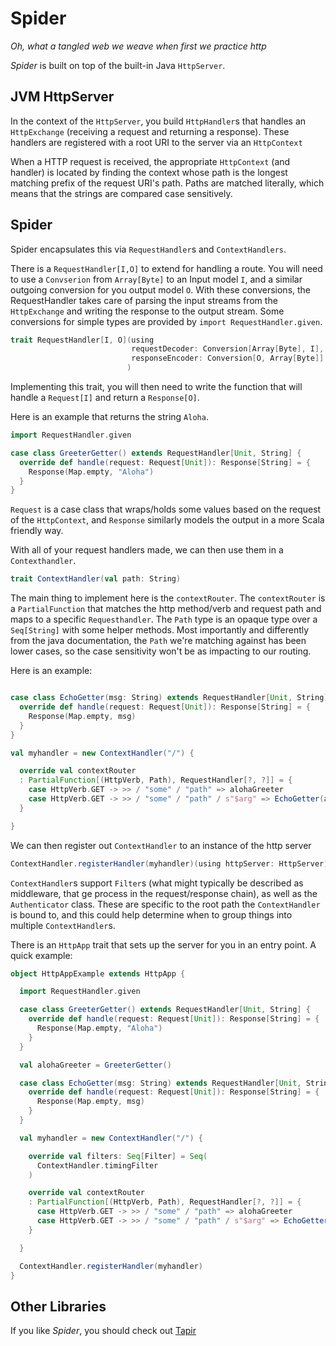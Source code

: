 # Spider

*Oh, what a tangled web we weave when first we practice http*

*Spider* is built on top of the built-in Java `HttpServer`.

## JVM HttpServer

In the context of the `HttpServer`, you build `HttpHandler`s that handles an `HttpExchange` (receiving a request and
returning a response). These handlers are registered with a root URI to the server via an `HttpContext`

When a HTTP request is received, the appropriate `HttpContext` (and handler) is located by finding the context whose
path is the longest matching prefix of the request URI's path. Paths are matched literally, which means that the strings
are compared case sensitively.

## Spider

Spider encapsulates this via `RequestHandler`s and `ContextHandlers`.

There is a `RequestHandler[I,O]` to extend for handling a route. You will need to use a `Convserion` from `Array[Byte]`
to an Input model `I`, and a similar outgoing conversion for you output model `O`. With these conversions, the
RequestHandler takes care of parsing the input streams from the `HttpExchange` and writing the response to the output
stream. Some conversions for simple types are provided by `import RequestHandler.given`.

```scala 3
trait RequestHandler[I, O](using
                           requestDecoder: Conversion[Array[Byte], I],
                           responseEncoder: Conversion[O, Array[Byte]]
                          )
```

Implementing this trait, you will then need to write the function that will handle a `Request[I]` and return a
`Response[O]`.

Here is an example that returns the string `Aloha`.

```scala 3
import RequestHandler.given

case class GreeterGetter() extends RequestHandler[Unit, String] {
  override def handle(request: Request[Unit]): Response[String] = {
    Response(Map.empty, "Aloha")
  }
}
```

`Request` is a case class that wraps/holds some values based on the request of the `HttpContext`, and `Response`
similarly models the output in a more Scala friendly way.

With all of your request handlers made, we can then use them in a `Contexthandler`.

```scala 3
trait ContextHandler(val path: String) 
```

The main thing to implement here is the `contextRouter`. The `contextRouter` is a `PartialFunction` that matches the
http method/verb and request path and maps to a specific `Requesthandler`. The `Path` type is an opaque type over a
`Seq[String]` with some helper methods. Most importantly and differently from the java documentation, the `Path` we're
matching against has been lower cases, so the case sensitivity won't be as impacting to our routing.

Here is an example:

```scala 3

case class EchoGetter(msg: String) extends RequestHandler[Unit, String] {
  override def handle(request: Request[Unit]): Response[String] = {
    Response(Map.empty, msg)
  }
}

val myhandler = new ContextHandler("/") {

  override val contextRouter
  : PartialFunction[(HttpVerb, Path), RequestHandler[?, ?]] = {
    case HttpVerb.GET -> >> / "some" / "path" => alohaGreeter
    case HttpVerb.GET -> >> / "some" / "path" / s"$arg" => EchoGetter(arg)
  }

}
```

We can then register out `ContextHandler` to an instance of the http server

```scala 3
ContextHandler.registerHandler(myhandler)(using httpServer: HttpServer)
```

`ContextHandler`s support `Filter`s (what might typically be described as middleware, that ge process in the
request/response chain), as well as the `Authenticator` class. These are specific to the root path the `ContextHandler`
is bound to, and this could help determine when to group things into multiple `ContextHandler`s.

There is an `HttpApp` trait that sets up the server for you in an entry point. A quick example:

```scala 3
object HttpAppExample extends HttpApp {

  import RequestHandler.given

  case class GreeterGetter() extends RequestHandler[Unit, String] {
    override def handle(request: Request[Unit]): Response[String] = {
      Response(Map.empty, "Aloha")
    }
  }

  val alohaGreeter = GreeterGetter()

  case class EchoGetter(msg: String) extends RequestHandler[Unit, String] {
    override def handle(request: Request[Unit]): Response[String] = {
      Response(Map.empty, msg)
    }
  }

  val myhandler = new ContextHandler("/") {

    override val filters: Seq[Filter] = Seq(
      ContextHandler.timingFilter
    )

    override val contextRouter
    : PartialFunction[(HttpVerb, Path), RequestHandler[?, ?]] = {
      case HttpVerb.GET -> >> / "some" / "path" => alohaGreeter
      case HttpVerb.GET -> >> / "some" / "path" / s"$arg" => EchoGetter(arg)
    }

  }

  ContextHandler.registerHandler(myhandler)
}
```

## Other Libraries

If you like *Spider*, you should check out [Tapir](https://tapir.softwaremill.com/en/latest/)